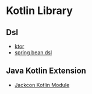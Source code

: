 # Kotlin Library

## Dsl

- [ktor](https://ktor.io/docs/routing-in-ktor.html)
- [spring bean dsl](https://docs.spring.io/spring-framework/docs/5.0.0.RELEASE/spring-framework-reference/kotlin.html#bean-definition-dsl)

## Java Kotlin Extension

- [Jackcon Kotlin Module](https://github.com/FasterXML/jackson-module-kotlin/tree/2.13/src/main/kotlin/com/fasterxml/jackson/module/kotlin)
